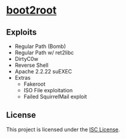# [boot2root](https://projects.intra.42.fr/42cursus-boot2root/kiroussa)

## Exploits

- Regular Path (Bomb)
- Regular Path w/ ret2libc
- DirtyC0w
- Reverse Shell
- Apache 2.2.22 suEXEC
- Extras
  - Fakeroot
  - ISO File exploitation
  - Failed SquirrelMail exploit

## License

This project is licensed under the [ISC License](./LICENSE).
